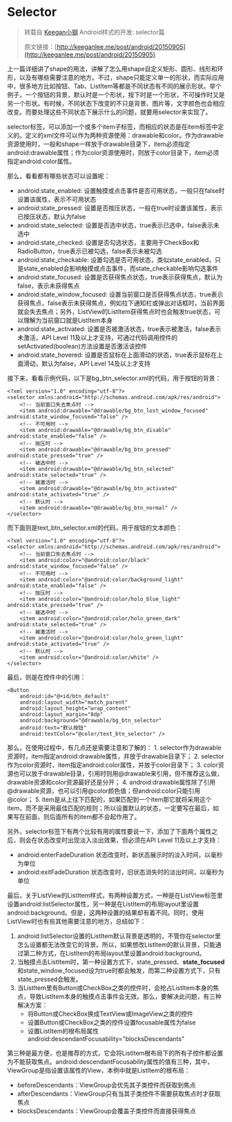 # Selector



> 转载自 [Keegan小钢](http://keeganlee.me/) Android样式的开发: selector篇
>
> 原文链接：[http://keeganlee.me/post/android/20150905](http://keeganlee.me/post/android/20150905)

上一篇详细讲了shape的用法，讲解了怎么用shape自定义矩形、圆形、线形和环形，以及有哪些需要注意的地方。不过，shape只能定义单一的形状，而实际应用中，很多地方比如按钮、Tab、ListItem等都是不同状态有不同的展示形状。举个例子，一个按钮的背景，默认时是一个形状，按下时是一个形状，不可操作时又是另一个形状。有时候，不同状态下改变的不只是背景、图片等，文字颜色也会相应改变。而要处理这些不同状态下展示什么的问题，就要用selector来实现了。

selector标签，可以添加一个或多个item子标签，而相应的状态是在item标签中定义的。定义的xml文件可以作为两种资源使用：drawable和color。作为drawable资源使用时，一般和shape一样放于drawable目录下，item必须指定android:drawable属性；作为color资源使用时，则放于color目录下，item必须指定android:color属性。

那么，看看都有哪些状态可以设置呢：

* android:state\_enabled: 设置触摸或点击事件是否可用状态，一般只在false时设置该属性，表示不可用状态
* android:state\_pressed: 设置是否按压状态，一般在true时设置该属性，表示已按压状态，默认为false
* android:state\_selected: 设置是否选中状态，true表示已选中，false表示未选中
* android:state\_checked: 设置是否勾选状态，主要用于CheckBox和RadioButton，true表示已被勾选，false表示未被勾选
* android:state\_checkable: 设置勾选是否可用状态，类似state\_enabled，只是state\_enabled会影响触摸或点击事件，而state\_checkable影响勾选事件
* android:state\_focused: 设置是否获得焦点状态，true表示获得焦点，默认为false，表示未获得焦点
* android:state\_window\_focused: 设置当前窗口是否获得焦点状态，true表示获得焦点，false表示未获得焦点，例如拉下通知栏或弹出对话框时，当前界面就会失去焦点；另外，ListView的ListItem获得焦点时也会触发true状态，可以理解为当前窗口就是ListItem本身
* android:state\_activated: 设置是否被激活状态，true表示被激活，false表示未激活，API Level 11及以上才支持，可通过代码调用控件的setActivated\(boolean\)方法设置是否激活该控件
* android:state\_hovered: 设置是否鼠标在上面滑动的状态，true表示鼠标在上面滑动，默认为false，API Level 14及以上才支持

接下来，看看示例代码，以下是bg\_btn\_selector.xml的代码，用于按钮的背景：

```markup
<?xml version="1.0" encoding="utf-8"?>
<selector xmlns:android="http://schemas.android.com/apk/res/android">
    <!-- 当前窗口失去焦点时 -->
    <item android:drawable="@drawable/bg_btn_lost_window_focused" android:state_window_focused="false" />
    <!-- 不可用时 -->
    <item android:drawable="@drawable/bg_btn_disable" android:state_enabled="false" />
    <!-- 按压时 -->
    <item android:drawable="@drawable/bg_btn_pressed" android:state_pressed="true" />
    <!-- 被选中时 -->
    <item android:drawable="@drawable/bg_btn_selected" android:state_selected="true" />
    <!-- 被激活时 -->
    <item android:drawable="@drawable/bg_btn_activated" android:state_activated="true" />
    <!-- 默认时 -->
    <item android:drawable="@drawable/bg_btn_normal" />
</selector>
```

而下面则是text\_btn\_selector.xml的代码，用于按钮的文本颜色：

```markup
<?xml version="1.0" encoding="utf-8"?>
<selector xmlns:android="http://schemas.android.com/apk/res/android">
    <!-- 当前窗口失去焦点时 -->
    <item android:color="@android:color/black" android:state_window_focused="false" />
    <!-- 不可用时 -->
    <item android:color="@android:color/background_light" android:state_enabled="false" />
    <!-- 按压时 -->
    <item android:color="@android:color/holo_blue_light" android:state_pressed="true" />
    <!-- 被选中时 -->
    <item android:color="@android:color/holo_green_dark" android:state_selected="true" />
    <!-- 被激活时 -->
    <item android:color="@android:color/holo_green_light" android:state_activated="true" />
    <!-- 默认时 -->
    <item android:color="@android:color/white" />
</selector>
```

最后，则是在控件中的引用：

```markup
<Button 
    android:id="@+id/btn_default"
    android:layout_width="match_parent"
    android:layout_height="wrap_content"
    android:layout_margin="8dp"
    android:background="@drawable/bg_btn_selector"
    android:text="默认按钮"
    android:textColor="@color/text_btn_selector" />
```

那么，在使用过程中，有几点还是需要注意和了解的： 1. selector作为drawable资源时，item指定android:drawable属性，并放于drawable目录下； 2. selector作为color资源时，item指定android:color属性，并放于color目录下； 3. color资源也可以放于drawable目录，引用时则用@drawable来引用，但不推荐这么做，drawable资源和color资源最好还是分开； 4. android:drawable属性除了引用@drawable资源，也可以引用@color颜色值；但android:color只能引用@color； 5. item是从上往下匹配的，如果匹配到一个item那它就将采用这个item，而不是采用最佳匹配的规则；所以设置默认的状态，一定要写在最后，如果写在前面，则后面所有的item都不会起作用了。

另外，selector标签下有两个比较有用的属性要说一下，添加了下面两个属性之后，则会在状态改变时出现淡入淡出效果，但必须在API Level 11及以上才支持：

* android:enterFadeDuration 状态改变时，新状态展示时的淡入时间，以毫秒为单位
* android:exitFadeDuration 状态改变时，旧状态消失时的淡出时间，以毫秒为单位

最后，关于ListView的ListItem样式，有两种设置方式，一种是在ListView标签里设置android:listSelector属性，另一种是在ListItem的布局layout里设置android:background。但是，这两种设置的结果却有着不同。同时，使用ListView时也有些其他需要注意的地方，总结如下：

1. android:listSelector设置的ListItem默认背景是透明的，不管你在selector里怎么设置都无法改变它的背景。所以，如果想改ListItem的默认背景，只能通过第二种方式，在ListItem的布局layout里设置android:background。
2. 当触摸点击ListItem时，第一种设置方式下，state\_pressed、**state\_focused**和state\_window\_focused设为true时都会触发，而第二种设置方式下，只有state\_pressed会触发。
3. 当ListItem里有Button或CheckBox之类的控件时，会抢占ListItem本身的焦点，导致ListItem本身的触摸点击事件会无效。那么，要解决此问题，有三种解决方案：
   * 将Button或CheckBox换成TextView或ImageView之类的控件
   * 设置Button或CheckBox之类的控件设置focusable属性为false
   * 设置ListItem的根布局属性android:descendantFocusability="blocksDescendants"

第三种是最方便，也是推荐的方式，它会将ListItem根布局下的所有子控件都设置为不能获取焦点。android:descendantFocusability属性的值有三种，其中，ViewGroup是指设置该属性的View，本例中就是ListItem的根布局：

* beforeDescendants：ViewGroup会优先其子类控件而获取到焦点
* afterDescendants：ViewGroup只有当其子类控件不需要获取焦点时才获取焦点
* blocksDescendants：ViewGroup会覆盖子类控件而直接获得焦点

